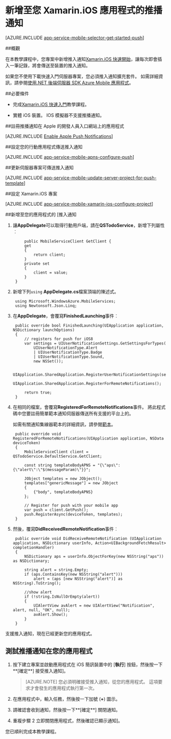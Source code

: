 <properties
    pageTitle="推播通知加入 Azure 應用程式服務 Xamarin.iOS 應用程式"
    description="瞭解如何使用 Azure 應用程式服務傳送推入通知給您 Xamarin.iOS 應用程式"
    services="app-service\mobile"
    documentationCenter="xamarin"
    authors="ysxu"
    manager="dwrede"
    editor=""/>

<tags
    ms.service="app-service-mobile"
    ms.workload="mobile"
    ms.tgt_pltfrm="mobile-xamarin-ios"
    ms.devlang="dotnet"
    ms.topic="article"
    ms.date="10/12/2016"
    ms.author="yuaxu"/>

# <a name="add-push-notifications-to-your-xamarinios-app"></a>新增至您 Xamarin.iOS 應用程式的推播通知

[AZURE.INCLUDE [app-service-mobile-selector-get-started-push](../../includes/app-service-mobile-selector-get-started-push.md)]

##<a name="overview"></a>概觀

在本教學課程中，您專案中新增推入通知[Xamarin.iOS 快速開始](app-service-mobile-xamarin-ios-get-started.md)，讓每次即會插入一筆記錄，將會傳送至裝置的推入通知。

如果您不使用下載快速入門伺服器專案，您必須推入通知擴充套件。 如需詳細資訊，請參閱[使用.NET 後端伺服器 SDK Azure Mobile 應用程式](app-service-mobile-dotnet-backend-how-to-use-server-sdk.md)。

##<a name="prerequisites"></a>必要條件

* 完成[Xamarin.iOS 快速入門](app-service-mobile-xamarin-ios-get-started.md)教學課程。

* 實體 iOS 裝置。 IOS 模擬器不支援推播通知。

##<a name="register-the-app-for-push-notifications-on-apples-developer-portal"></a>註冊推播通知在 Apple 的開發人員入口網站上的應用程式

[AZURE.INCLUDE [Enable Apple Push Notifications](../../includes/enable-apple-push-notifications.md)]

##<a name="configure-your-mobile-app-to-send-push-notifications"></a>設定您的行動應用程式傳送推入通知

[AZURE.INCLUDE [app-service-mobile-apns-configure-push](../../includes/app-service-mobile-apns-configure-push.md)]

##<a name="update-the-server-project-to-send-push-notifications"></a>更新伺服器專案可傳送推入通知

[AZURE.INCLUDE [app-service-mobile-update-server-project-for-push-template](../../includes/app-service-mobile-update-server-project-for-push-template.md)]

##<a name="configure-your-xamarinios-project"></a>設定 Xamarin.iOS 專案

[AZURE.INCLUDE [app-service-mobile-xamarin-ios-configure-project](../../includes/app-service-mobile-xamarin-ios-configure-project.md)]

##<a name="add-push-notifications-to-your-app"></a>新增至您的應用程式的 [推入通知

1. 讓**AppDelegate**可以取得行動用戶端，請在**QSTodoService**，新增下列屬性︰

            public MobileServiceClient GetClient {
            get
            {
                return client;
            }
            private set
            {
                client = value;
            }
        }

1. 新增下列`using` **AppDelegate.cs**檔案頂端的陳述式。

        using Microsoft.WindowsAzure.MobileServices;
        using Newtonsoft.Json.Linq;

2. 在**AppDelegate**，會覆寫**FinishedLaunching**事件︰

        public override bool FinishedLaunching(UIApplication application, NSDictionary launchOptions)
        {
            // registers for push for iOS8
            var settings = UIUserNotificationSettings.GetSettingsForTypes(
                UIUserNotificationType.Alert
                | UIUserNotificationType.Badge
                | UIUserNotificationType.Sound,
                new NSSet());

            UIApplication.SharedApplication.RegisterUserNotificationSettings(settings);
            UIApplication.SharedApplication.RegisterForRemoteNotifications();

            return true;
        }

3. 在相同的檔案，會覆寫**RegisteredForRemoteNotifications**事件。 將此程式碼中您要註冊簡單範本通知伺服器傳送所有支援的平台上的。

    如需有關通知集線器範本的詳細資訊，請參閱[範本](../notification-hubs/notification-hubs-templates-cross-platform-push-messages.md)。


        public override void RegisteredForRemoteNotifications(UIApplication application, NSData deviceToken)
        {
            MobileServiceClient client = QSTodoService.DefaultService.GetClient;

            const string templateBodyAPNS = "{\"aps\":{\"alert\":\"$(messageParam)\"}}";

            JObject templates = new JObject();
            templates["genericMessage"] = new JObject
            {
                {"body", templateBodyAPNS}
            };

            // Register for push with your mobile app
            var push = client.GetPush();
            push.RegisterAsync(deviceToken, templates);
        }


4. 然後，覆寫**DidReceivedRemoteNotification**事件︰

        public override void DidReceiveRemoteNotification (UIApplication application, NSDictionary userInfo, Action<UIBackgroundFetchResult> completionHandler)
        {
            NSDictionary aps = userInfo.ObjectForKey(new NSString("aps")) as NSDictionary;

            string alert = string.Empty;
            if (aps.ContainsKey(new NSString("alert")))
                alert = (aps [new NSString("alert")] as NSString).ToString();

            //show alert
            if (!string.IsNullOrEmpty(alert))
            {
                UIAlertView avAlert = new UIAlertView("Notification", alert, null, "OK", null);
                avAlert.Show();
            }
        }

支援推入通知，現在已經更新您的應用程式。

## <a name="test"></a>測試推播通知在您的應用程式

1. 按下建立專案並啟動應用程式在 iOS 簡訊裝置中的 [**執行**] 按鈕，然後按一下**[確定**] 接受推入通知]。

    > [AZURE.NOTE] 您必須明確接受推入通知，從您的應用程式。 這項要求才會發生的應用程式執行第一次。

2. 在應用程式中，輸入任務，然後按一下加號 (**+**) 圖示。

3. 請確認會收到通知，然後按一下**[確定**] 關閉通知。

4. 重複步驟 2 立即關閉應用程式，然後確認已顯示通知]。

您已順利完成本教學課程。

<!-- Images. -->

<!-- URLs. -->




